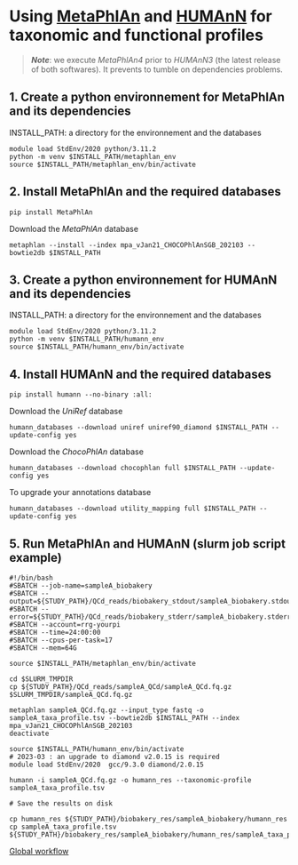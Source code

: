# Using [MetaPhlAn](https://github.com/biobakery/MetaPhlAn/wiki/MetaPhlAn-4) and [HUMAnN](https://huttenhower.sph.harvard.edu/humann/) for taxonomic and functional profiles

> __*Note*__: we execute *MetaPhlAn4* prior to *HUMAnN3* (the latest release of both softwares). It prevents to tumble on dependencies problems.


## __1. Create a python environnement for MetaPhlAn and its dependencies__

INSTALL_PATH: a directory for the environnement and the databases

```
module load StdEnv/2020 python/3.11.2
python -m venv $INSTALL_PATH/metaphlan_env
source $INSTALL_PATH/metaphlan_env/bin/activate
```

## __2. Install MetaPhlAn and the required databases__

```
pip install MetaPhlAn
```
Download the *MetaPhlAn* database
```
metaphlan --install --index mpa_vJan21_CHOCOPhlAnSGB_202103 --bowtie2db $INSTALL_PATH
```


## __3. Create a python environnement for HUMAnN and its dependencies__

INSTALL_PATH: a directory for the environnement and the databases

```
module load StdEnv/2020 python/3.11.2
python -m venv $INSTALL_PATH/humann_env
source $INSTALL_PATH/humann_env/bin/activate
```

## __4. Install HUMAnN and the required databases__

```
pip install humann --no-binary :all:
```
Download the *UniRef* database
```
humann_databases --download uniref uniref90_diamond $INSTALL_PATH --update-config yes
```
Download the *ChocoPhlAn* database
```
humann_databases --download chocophlan full $INSTALL_PATH --update-config yes
```
To upgrade your annotations database
```
humann_databases --download utility_mapping full $INSTALL_PATH --update-config yes
```

## __5. Run MetaPhlAn and HUMAnN (slurm job script example)__

```
#!/bin/bash
#SBATCH --job-name=sampleA_biobakery
#SBATCH --output=${STUDY_PATH}/QCd_reads/biobakery_stdout/sampleA_biobakery.stdout
#SBATCH --error=${STUDY_PATH}/QCd_reads/biobakery_stderr/sampleA_biobakery.stderr
#SBATCH --account=rrg-yourpi
#SBATCH --time=24:00:00
#SBATCH --cpus-per-task=17
#SBATCH --mem=64G

source $INSTALL_PATH/metaphlan_env/bin/activate

cd $SLURM_TMPDIR
cp ${STUDY_PATH}/QCd_reads/sampleA_QCd/sampleA_QCd.fq.gz $SLURM_TMPDIR/sampleA_QCd.fq.gz

metaphlan sampleA_QCd.fq.gz --input_type fastq -o sampleA_taxa_profile.tsv --bowtie2db $INSTALL_PATH --index mpa_vJan21_CHOCOPhlAnSGB_202103
deactivate

source $INSTALL_PATH/humann_env/bin/activate
# 2023-03 : an upgrade to diamond v2.0.15 is required
module load StdEnv/2020  gcc/9.3.0 diamond/2.0.15

humann -i sampleA_QCd.fq.gz -o humann_res --taxonomic-profile sampleA_taxa_profile.tsv

# Save the results on disk

cp humann_res ${STUDY_PATH}/biobakery_res/sampleA_biobakery/humann_res
cp sampleA_taxa_profile.tsv ${STUDY_PATH}/biobakery_res/sampleA_biobakery/humann_res/sampleA_taxa_profile.tsv
```
[Global workflow](../README.md#global-workflow)

